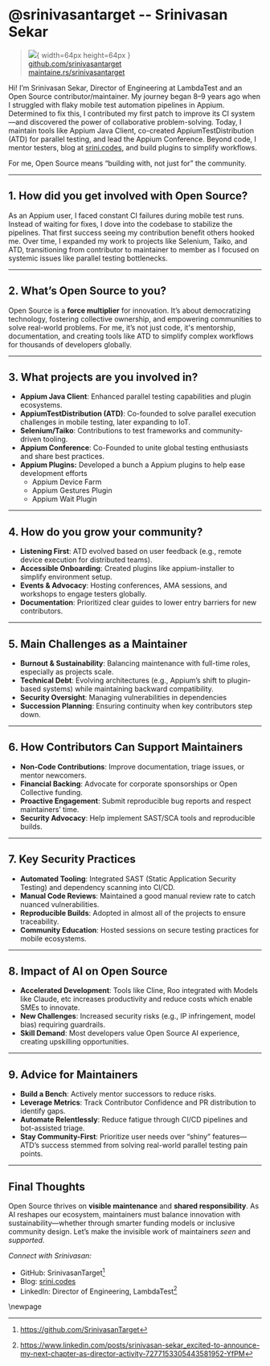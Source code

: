 # @srinivasantarget -- Srinivasan Sekar

> ![](https://github.com/srinivasantarget.png){ width=64px height=64px }  
> [github.com/srinivasantarget](https://github.com/srinivasantarget)  
> [maintaine.rs/srinivasantarget](https://maintaine.rs/srinivasantarget)

Hi\! I’m Srinivasan Sekar, Director of Engineering at LambdaTest and an Open Source contributor/maintainer. My journey began 8–9 years ago when I struggled with flaky mobile test automation pipelines in Appium. Determined to fix this, I contributed my first patch to improve its CI system—and discovered the power of collaborative problem-solving. Today, I maintain tools like Appium Java Client, co-created AppiumTestDistribution (ATD) for parallel testing, and lead the Appium Conference. Beyond code, I mentor testers, blog at [srini.codes](https://srini.codes), and build plugins to simplify workflows.

For me, Open Source means “building with, not just for” the community.

---

## **1\. How did you get involved with Open Source?**

As an Appium user, I faced constant CI failures during mobile test runs. Instead of waiting for fixes, I dove into the codebase to stabilize the pipelines. That first success seeing my contribution benefit others hooked me. Over time, I expanded my work to projects like Selenium, Taiko, and ATD, transitioning from contributor to maintainer to member as I focused on systemic issues like parallel testing bottlenecks.

---

## **2\. What’s Open Source to you?**

Open Source is a **force multiplier** for innovation. It’s about democratizing technology, fostering collective ownership, and empowering communities to solve real-world problems. For me, it’s not just code, it's mentorship, documentation, and creating tools like ATD to simplify complex workflows for thousands of developers globally.

---

## **3\. What projects are you involved in?**

- **Appium Java Client**: Enhanced parallel testing capabilities and plugin ecosystems.
- **AppiumTestDistribution (ATD)**: Co-founded to solve parallel execution challenges in mobile testing, later expanding to IoT.
- **Selenium/Taiko**: Contributions to test frameworks and community-driven tooling.
- **Appium Conference**: Co-Founded to unite global testing enthusiasts and share best practices.
- **Appium Plugins:** Developed a bunch a Appium plugins to help ease development efforts
  - Appium Device Farm
  - Appium Gestures Plugin
  - Appium Wait Plugin

---

## **4\. How do you grow your community?**

- **Listening First**: ATD evolved based on user feedback (e.g., remote device execution for distributed teams).
- **Accessible Onboarding**: Created plugins like appium-installer to simplify environment setup.
- **Events & Advocacy**: Hosting conferences, AMA sessions, and workshops to engage testers globally.
- **Documentation**: Prioritized clear guides to lower entry barriers for new contributors.

---

## **5\. Main Challenges as a Maintainer**

- **Burnout & Sustainability**: Balancing maintenance with full-time roles, especially as projects scale.
- **Technical Debt**: Evolving architectures (e.g., Appium’s shift to plugin-based systems) while maintaining backward compatibility.
- **Security Oversight**: Managing vulnerabilities in dependencies
- **Succession Planning**: Ensuring continuity when key contributors step down.

---

## **6\. How Contributors Can Support Maintainers**

- **Non-Code Contributions**: Improve documentation, triage issues, or mentor newcomers.
- **Financial Backing**: Advocate for corporate sponsorships or Open Collective funding.
- **Proactive Engagement**: Submit reproducible bug reports and respect maintainers’ time.
- **Security Advocacy**: Help implement SAST/SCA tools and reproducible builds.

---

## **7\. Key Security Practices**

- **Automated Tooling**: Integrated SAST (Static Application Security Testing) and dependency scanning into CI/CD.
- **Manual Code Reviews**: Maintained a good manual review rate to catch nuanced vulnerabilities.
- **Reproducible Builds**: Adopted in almost all of the projects to ensure traceability.
- **Community Education**: Hosted sessions on secure testing practices for mobile ecosystems.

---

## **8\. Impact of AI on Open Source**

- **Accelerated Development**: Tools like Cline, Roo integrated with Models like Claude, etc increases productivity and reduce costs which enable SMEs to innovate.
- **New Challenges**: Increased security risks (e.g., IP infringement, model bias) requiring guardrails.
- **Skill Demand**: Most developers value Open Source AI experience, creating upskilling opportunities.

---

## **9\. Advice for Maintainers**

- **Build a Bench**: Actively mentor successors to reduce risks.
- **Leverage Metrics**: Track Contributor Confidence and PR distribution to identify gaps.
- **Automate Relentlessly**: Reduce fatigue through CI/CD pipelines and bot-assisted triage.
- **Stay Community-First**: Prioritize user needs over “shiny” features—ATD’s success stemmed from solving real-world parallel testing pain points.

---

## **Final Thoughts**

Open Source thrives on **visible maintenance** and **shared responsibility**. As AI reshapes our ecosystem, maintainers must balance innovation with sustainability—whether through smarter funding models or inclusive community design. Let’s make the invisible work of maintainers _seen_ and _supported_.

_Connect with Srinivasan:_

- GitHub: SrinivasanTarget[^396]
- Blog: [srini.codes](https://srini.codes/)
- LinkedIn: Director of Engineering, LambdaTest[^397]

\newpage


[^396]: https://github.com/SrinivasanTarget
[^397]: https://www.linkedin.com/posts/srinivasan-sekar_excited-to-announce-my-next-chapter-as-director-activity-7277153305443581952-YfPM
